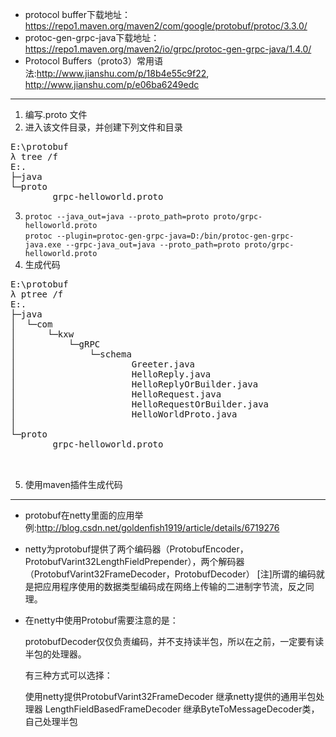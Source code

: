 + protocol buffer下载地址：<https://repo1.maven.org/maven2/com/google/protobuf/protoc/3.3.0/>
+ protoc-gen-grpc-java下载地址：<https://repo1.maven.org/maven2/io/grpc/protoc-gen-grpc-java/1.4.0/>
+ Protocol Buffers（proto3）常用语法:<http://www.jianshu.com/p/18b4e55c9f22>,
<http://www.jianshu.com/p/e06ba6249edc>

---

1. 编写.proto 文件
2. 进入该文件目录，并创建下列文件和目录
<pre>
E:\protobuf
λ tree /f
E:.
├─java
└─proto
        grpc-helloworld.proto
</pre>
3. `protoc --java_out=java --proto_path=proto proto/grpc-helloworld.proto`  <br/>
`protoc --plugin=protoc-gen-grpc-java=D:/bin/protoc-gen-grpc-java.exe --grpc-java_out=java --proto_path=proto proto/grpc-helloworld.proto`
4. 生成代码
<pre>
E:\protobuf
λ ptree /f
E:.
├─java
│  └─com
│      └─kxw
│          └─gRPC
│              └─schema
│                      Greeter.java
│                      HelloReply.java
│                      HelloReplyOrBuilder.java
│                      HelloRequest.java
│                      HelloRequestOrBuilder.java
│                      HelloWorldProto.java
│
└─proto
        grpc-helloworld.proto


</pre>

5. 使用maven插件生成代码

---

+ protobuf在netty里面的应用举例:<http://blog.csdn.net/goldenfish1919/article/details/6719276>
+ netty为protobuf提供了两个编码器（ProtobufEncoder，ProtobufVarint32LengthFieldPrepender），两个解码器（ProtobufVarint32FrameDecoder，ProtobufDecoder）
  [注]所谓的编码就是把应用程序使用的数据类型编码成在网络上传输的二进制字节流，反之同理。
+ 在netty中使用Protobuf需要注意的是：
  
   protobufDecoder仅仅负责编码，并不支持读半包，所以在之前，一定要有读半包的处理器。
  
   有三种方式可以选择：
  
  使用netty提供ProtobufVarint32FrameDecoder
  继承netty提供的通用半包处理器 LengthFieldBasedFrameDecoder
  继承ByteToMessageDecoder类，自己处理半包  
  
  
  